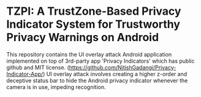 # TZPI: A TrustZone-Based Privacy Indicator System for Trustworthy Privacy Warnings on Android

This repository contains the UI overlay attack Android application implemented on top of 3rd-party app 'Privacy Indicators' which has public github and MIT license.
(https://github.com/NitishGadangi/Privacy-Indicator-App/)
UI overlay attack involves creating a higher z-order and deceptive status bar to hide the Android privacy indicator whenever the camera is in use, impeding recognition.

